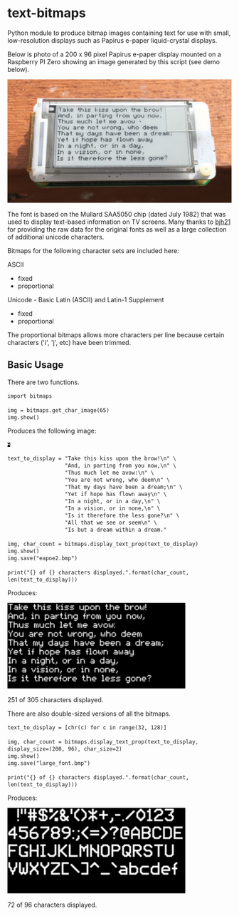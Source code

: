 # text-bitmaps
Python module to produce bitmap images containing text for use with small, low-resolution displays such as Papirus e-paper liquid-crystal displays.

Below is photo of a 200 x 96 pixel Papirus e-paper display mounted on a Raspberry PI Zero showing an image generated by this script (see demo below).

<IMG SRC="171001photo_papirusdisplay.jpg">

The font is based on the Mullard SAA5050 chip (dated July 1982) that was used to display text-based information on TV screens. Many thanks to [bjh21](http://bjh21.me.uk/bedstead/) for providing the raw data for the original fonts as well as a large collection of additional unicode characters.

Bitmaps for the following character sets are included here:

ASCII
- fixed
- proportional

Unicode - Basic Latin (ASCII) and Latin-1 Supplement
- fixed
- proportional

The proportional bitmaps allows more characters per line because certain characters ('i', 'j', etc) have been trimmed.

## Basic Usage

There are two functions.

```
import bitmaps

img = bitmaps.get_char_image(65)
img.show()
```

Produces the following image:

<IMG SRC="ascii/fixed/chr_0x0041.bmp">


```
text_to_display = "Take this kiss upon the brow!\n" \
                  "And, in parting from you now,\n" \
                  "Thus much let me avow:\n" \
                  "You are not wrong, who deem\n" \
                  "That my days have been a dream;\n" \
                  "Yet if hope has flown away\n" \
                  "In a night, or in a day,\n" \
                  "In a vision, or in none,\n" \
                  "Is it therefore the less gone?\n" \
                  "All that we see or seem\n" \
                  "Is but a dream within a dream."

img, char_count = bitmaps.display_text_prop(text_to_display)
img.show()
img.save("eapoe2.bmp")

print("{} of {} characters displayed.".format(char_count, len(text_to_display)))
```

Produces:

<IMG SRC="eapoe2.bmp" width="400">

251 of 305 characters displayed.

There are also double-sized versions of all the bitmaps.

```
text_to_display = [chr(c) for c in range(32, 128)]

img, char_count = bitmaps.display_text_prop(text_to_display, display_size=(200, 96), char_size=2)
img.show()
img.save("large_font.bmp")

print("{} of {} characters displayed.".format(char_count, len(text_to_display)))
```

Produces:

<IMG SRC="large_font.bmp" width="400">

72 of 96 characters displayed.

